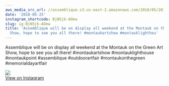 ```yaml
---
aws_media_src_url: //assemblique.s3.us-east-2.amazonaws.com/2018/05/2018-05-25_16-47-19_UTC.jpg
date: '2018-05-25'
instagram_shortcode: BjNSjk-AOew
slug: ig-BjNSjk-AOew
title: 'Assemblique will be on display all weekend at the Montauk on the Green Art
  Show, hope to see you all there! #montaukartshow #montauklighthou'
---
```


Assemblique will be on display all weekend at the Montauk on the Green Art Show, hope to see you all there! #montaukartshow #montauklighthouse #montaukpoint #assemblique #outdoorartfair #montaukonthegreen #memorialdayartfair 

![](//assemblique.s3.us-east-2.amazonaws.com/2018/05/2018-05-25_16-47-19_UTC.jpg)   
[View on Instagram](https://www.instagram.com/p/BjNSjk-AOew/)
